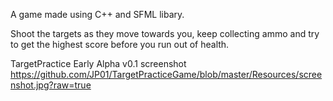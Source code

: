 A game made using C++ and SFML libary.

Shoot the targets as they move towards you, keep collecting ammo and try to get the highest score before you run out of health.

TargetPractice Early Alpha v0.1 screenshot
https://github.com/JP01/TargetPracticeGame/blob/master/Resources/screenshot.jpg?raw=true
